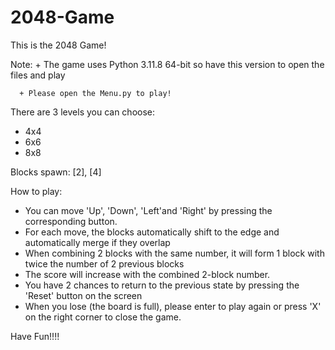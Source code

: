 # 2048-Game
This is the 2048 Game!

Note: 
      + The game uses Python 3.11.8 64-bit so have this version to open the files and play

      + Please open the Menu.py to play!

There are 3 levels you can choose:
  + 4x4
  + 6x6
  + 8x8

Blocks spawn: [2], [4]

How to play:

  + You can move 'Up', 'Down', 'Left'and 'Right' by pressing the corresponding button.
  + For each move, the blocks automatically shift to the edge and automatically merge if they overlap
  + When combining 2 blocks with the same number, it will form 1 block with twice the number of 2 previous blocks
  + The score will increase with the combined 2-block number.
  + You have 2 chances to return to the previous state by pressing the 'Reset' button on the screen
  + When you lose (the board is full), please enter to play again or press 'X' on the right corner to close the game.

Have Fun!!!!

